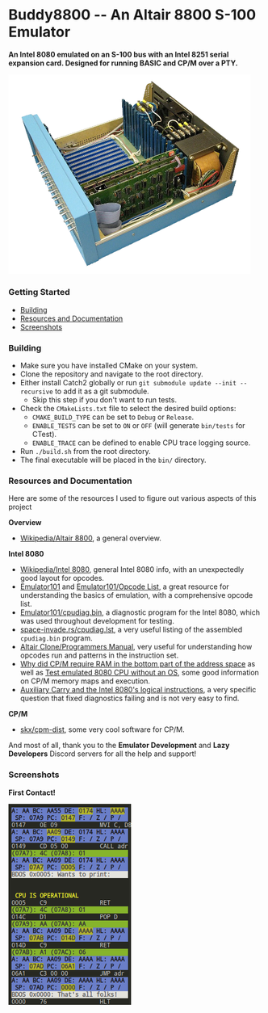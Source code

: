 # Buddy8800 -- An Altair 8800 S-100 Emulator

**An Intel 8080 emulated on an S-100 bus with an Intel 8251 serial expansion card. Designed for running BASIC and CP/M over a PTY.**

<img src=altair-wikipedia-public-domain.webp width=480>

### Getting Started

+ [Building](#building)
+ [Resources and Documentation](#resources-and-documentation)
+ [Screenshots](#screenshots)

### Building

+ Make sure you have installed CMake on your system.
+ Clone the repository and navigate to the root directory.
+ Either install Catch2 globally or run `git submodule update --init --recursive` to add it as a git submodule.
  + Skip this step if you don't want to run tests.
+ Check the `CMakeLists.txt` file to select the desired build options:
  + `CMAKE_BUILD_TYPE` can be set to `Debug` or `Release`.
  + `ENABLE_TESTS` can be set to `ON` or `OFF` (will generate `bin/tests` for CTest).
  + `ENABLE_TRACE` can be defined to enable CPU trace logging source.
+ Run `./build.sh` from the root directory.
+ The final executable will be placed in the `bin/` directory.

### Resources and Documentation

Here are some of the resources I used to figure out various aspects of this project

**Overview**

+ [Wikipedia/Altair 8800](https://en.wikipedia.org/wiki/Altair_8800), a general overview.

**Intel 8080**

+ [Wikipedia/Intel 8080](https://en.wikipedia.org/wiki/Intel_8080), general Intel 8080 info, with an unexpectedly good layout for opcodes.
+ [Emulator101](http://www.emulator101.com/) and [Emulator101/Opcode List](http://www.emulator101.com/reference/8080-by-opcode.html), a great resource for understanding the basics of emulation, with a comprehensive opcode list.
+ [Emulator101/cpudiag.bin](http://www.emulator101.com/files/cpudiag.bin), a diagnostic program for the Intel 8080, which was used throughout development for testing.
+ [space-invade.rs/cpudiag.lst](https://github.com/cbeust/space-invade.rs/blob/main/emulator/cpudiag.lst), a very useful listing of the assembled `cpudiag.bin` program.
+ [Altair Clone/Programmers Manual](https://altairclone.com/downloads/manuals/8080%20Programmers%20Manual.pdf), very useful for understanding how opcodes run and patterns in the instruction set.
+ [Why did CP/M require RAM in the bottom part of the address space](https://retrocomputing.stackexchange.com/questions/6442/why-did-cp-m-require-ram-in-the-bottom-part-of-the-address-space) as well as [Test emulated 8080 CPU without an OS](https://retrocomputing.stackexchange.com/questions/9361/test-emulated-8080-cpu-without-an-os), some good information on CP/M memory maps and execution.
+ [Auxiliary Carry and the Intel 8080's logical instructions](https://retrocomputing.stackexchange.com/questions/14977/auxiliary-carry-and-the-intel-8080s-logical-instructions), a very specific question that fixed diagnostics failing and is not very easy to find.

**CP/M**

+ [skx/cpm-dist](https://github.com/skx/cpm-dist), some very cool software for CP/M.

And most of all, thank you to the **Emulator Development** and **Lazy Developers** Discord servers for all the help and support!

### Screenshots

**First Contact!**

![The first time the 8080 diagnostics ran to the end!](cpu-is-operational.png)
